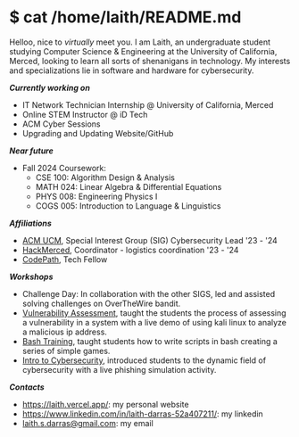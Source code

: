 # $ cat /home/laith/README.md


Helloo, nice to *virtually* meet you. I am Laith, an undergraduate student studying Computer Science & Engineering at the University of California, Merced, looking to learn all sorts of shenanigans in technology. My interests and specializations lie in software and hardware for cybersecurity. 

***Currently working on***
- IT Network Technician Internship @ University of California, Merced
- Online STEM Instructor @ iD Tech
- ACM Cyber Sessions
- Upgrading and Updating Website/GitHub

***Near future***
- Fall 2024 Coursework:
  - CSE 100: Algorithm Design & Analysis
  - MATH 024: Linear Algebra & Differential Equations
  - PHYS 008: Engineering Physics I
  - COGS 005: Introduction to Language & Linguistics

***Affiliations***
- [ACM UCM](https://ucm.acm.org/), Special Interest Group (SIG) Cybersecurity Lead '23 - '24
- [HackMerced](https://hackmerced.com/), Coordinator - logistics coordination '23 - '24
- [CodePath](https://www.codepath.org/), Tech Fellow 

***Workshops***
- Challenge Day: In collaboration with the other SIGS, led and assisted solving challenges on OverTheWire bandit.
- [Vulnerability Assessment](https://docs.google.com/presentation/d/1ClEA5VmBKmM5NXQXfjdY-aImnPm-pKxnvqWGcmaOydA/edit?usp=sharing), taught the students the process of assessing a vulnerability in a system with a live demo of using kali linux to analyze a malicious ip address.
- [Bash Training](https://docs.google.com/presentation/d/1hFHK7Jk5781yM9dm3Uh567RA3r1WjXhkb2DYWC_xLbw/edit?usp=sharing), taught students how to write scripts in bash creating a series of simple games.
- [Intro to Cybersecurity](https://docs.google.com/presentation/d/16rIOb4OXDLTl7fMJLLbRUieTu9z9kTiZHWUp6i-gKDE/edit?usp=sharing), introduced students to the dynamic field of cybersecurity with a live phishing simulation activity.

***Contacts***
- https://laith.vercel.app/: my personal website
- https://www.linkedin.com/in/laith-darras-52a407211/: my linkedin
- laith.s.darras@gmail.com: my email

